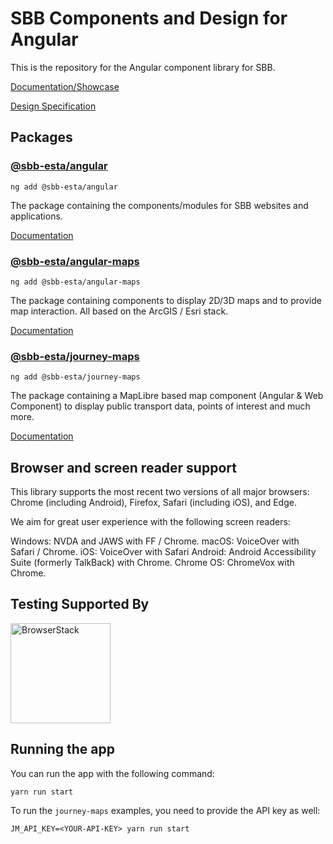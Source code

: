 # SBB Components and Design for Angular

This is the repository for the Angular component library for SBB.

[Documentation/Showcase](https://angular.app.sbb.ch/)

[Design Specification](https://digital.sbb.ch/)

## Packages

### [@sbb-esta/angular](https://www.npmjs.com/package/@sbb-esta/angular)

`ng add @sbb-esta/angular`

The package containing the components/modules for SBB websites and applications.

[Documentation](https://angular.app.sbb.ch/angular)

### [@sbb-esta/angular-maps](https://www.npmjs.com/package/@sbb-esta/angular-maps)

`ng add @sbb-esta/angular-maps`

The package containing components to display 2D/3D maps and to provide map interaction. All based on the ArcGIS / Esri stack.

[Documentation](https://angular.app.sbb.ch/angular-maps)

### [@sbb-esta/journey-maps](https://www.npmjs.com/package/@sbb-esta/journey-maps)

`ng add @sbb-esta/journey-maps`

The package containing a MapLibre based map component (Angular & Web Component) to display public transport data, points of interest and much more.

[Documentation](https://angular.app.sbb.ch/journey-maps)

## Browser and screen reader support

This library supports the most recent two versions of all major browsers: Chrome (including Android), Firefox, Safari (including iOS), and Edge.

We aim for great user experience with the following screen readers:

Windows: NVDA and JAWS with FF / Chrome.
macOS: VoiceOver with Safari / Chrome.
iOS: VoiceOver with Safari
Android: Android Accessibility Suite (formerly TalkBack) with Chrome.
Chrome OS: ChromeVox with Chrome.

## Testing Supported By

<a href="https://www.browserstack.com/"><img width="160" src="https://user-images.githubusercontent.com/594745/69711802-fc138a80-1101-11ea-9b30-3e90c274737a.png" alt="BrowserStack"/></a>

## Running the app

You can run the app with the following command:

```
yarn run start
```

To run the `journey-maps` examples, you need to provide the API key as well:

```
JM_API_KEY=<YOUR-API-KEY> yarn run start
```
